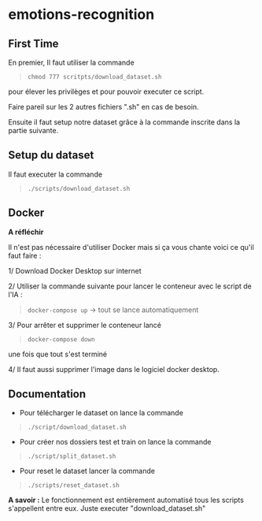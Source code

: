 # emotions-recognition

## First Time
En premier, Il faut utiliser la commande 
> `chmod 777 scritpts/download_dataset.sh` 

pour élever les privilèges et pour pouvoir executer ce script. 

Faire pareil sur les 2 autres fichiers ".sh" en cas de besoin.

Ensuite il faut setup notre dataset grâce à la commande inscrite dans la partie suivante.

## Setup du dataset
Il faut executer la commande 
> `./scripts/download_dataset.sh`

## Docker
**A réfléchir**

Il n'est pas nécessaire d'utiliser Docker mais si ça vous chante voici ce qu'il faut faire :

1/ Download Docker Desktop sur internet

2/ Utiliser la commande suivante pour lancer le conteneur avec le script de l'IA : 
>`docker-compose up` -> tout se lance automatiquement

3/ Pour arrêter et supprimer le conteneur lancé 
> `docker-compose down`

 une fois que tout s'est terminé

4/ Il faut aussi supprimer l'image dans le logiciel docker desktop.


## Documentation
- Pour télécharger le dataset on lance la commande 
> `./script/download_dataset.sh`
- Pour créer nos dossiers test et train on lance la commande 
> `./script/split_dataset.sh`
- Pour reset le dataset lancer la commande 
> `./scripts/reset_dataset.sh`

**A savoir :** Le fonctionnement est entièrement automatisé tous les scripts s'appellent entre eux. Juste executer "download_dataset.sh"

